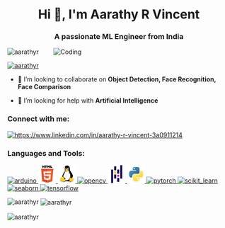 <h1 align="center">Hi 👋, I'm Aarathy R Vincent</h1>
<h3 align="center">A passionate ML Engineer from India</h3>
<img align="right" alt="Coding" width="400" src="https://iconscout.com/lottie-animation/female-web-developer-7362400">

<p align="left"> <img src="https://komarev.com/ghpvc/?username=aarathyr&label=Profile%20views&color=0e75b6&style=flat" alt="aarathyr" /> </p>

<p align="left"> <a href="https://github.com/ryo-ma/github-profile-trophy"><img src="https://github-profile-trophy.vercel.app/?username=aarathyr" alt="aarathyr" /></a> </p>

- 👯 I’m looking to collaborate on **Object Detection, Face Recognition, Face Comparison**

- 🤝 I’m looking for help with **Artificial Intelligence**

<h3 align="left">Connect with me:</h3>
<p align="left">
<a href="https://linkedin.com/in/https://www.linkedin.com/in/aarathy-r-vincent-3a0911214" target="blank"><img align="center" src="https://raw.githubusercontent.com/rahuldkjain/github-profile-readme-generator/master/src/images/icons/Social/linked-in-alt.svg" alt="https://www.linkedin.com/in/aarathy-r-vincent-3a0911214" height="30" width="40" /></a>
</p>

<h3 align="left">Languages and Tools:</h3>
<p align="left"> <a href="https://www.arduino.cc/" target="_blank" rel="noreferrer"> <img src="https://cdn.worldvectorlogo.com/logos/arduino-1.svg" alt="arduino" width="40" height="40"/> </a> <a href="https://www.w3.org/html/" target="_blank" rel="noreferrer"> <img src="https://raw.githubusercontent.com/devicons/devicon/master/icons/html5/html5-original-wordmark.svg" alt="html5" width="40" height="40"/> </a> <a href="https://www.linux.org/" target="_blank" rel="noreferrer"> <img src="https://raw.githubusercontent.com/devicons/devicon/master/icons/linux/linux-original.svg" alt="linux" width="40" height="40"/> </a> <a href="https://opencv.org/" target="_blank" rel="noreferrer"> <img src="https://www.vectorlogo.zone/logos/opencv/opencv-icon.svg" alt="opencv" width="40" height="40"/> </a> <a href="https://pandas.pydata.org/" target="_blank" rel="noreferrer"> <img src="https://raw.githubusercontent.com/devicons/devicon/2ae2a900d2f041da66e950e4d48052658d850630/icons/pandas/pandas-original.svg" alt="pandas" width="40" height="40"/> </a> <a href="https://www.python.org" target="_blank" rel="noreferrer"> <img src="https://raw.githubusercontent.com/devicons/devicon/master/icons/python/python-original.svg" alt="python" width="40" height="40"/> </a> <a href="https://pytorch.org/" target="_blank" rel="noreferrer"> <img src="https://www.vectorlogo.zone/logos/pytorch/pytorch-icon.svg" alt="pytorch" width="40" height="40"/> </a> <a href="https://scikit-learn.org/" target="_blank" rel="noreferrer"> <img src="https://upload.wikimedia.org/wikipedia/commons/0/05/Scikit_learn_logo_small.svg" alt="scikit_learn" width="40" height="40"/> </a> <a href="https://seaborn.pydata.org/" target="_blank" rel="noreferrer"> <img src="https://seaborn.pydata.org/_images/logo-mark-lightbg.svg" alt="seaborn" width="40" height="40"/> </a> <a href="https://www.tensorflow.org" target="_blank" rel="noreferrer"> <img src="https://www.vectorlogo.zone/logos/tensorflow/tensorflow-icon.svg" alt="tensorflow" width="40" height="40"/> </a> </p>

<p><img align="left" src="https://github-readme-stats.vercel.app/api/top-langs?username=aarathyr&show_icons=true&locale=en&layout=compact" alt="aarathyr" /></p>

<p>&nbsp;<img align="center" src="https://github-readme-stats.vercel.app/api?username=aarathyr&show_icons=true&locale=en" alt="aarathyr" /></p>

<p><img align="center" src="https://github-readme-streak-stats.herokuapp.com/?user=aarathyr&" alt="aarathyr" /></p>
